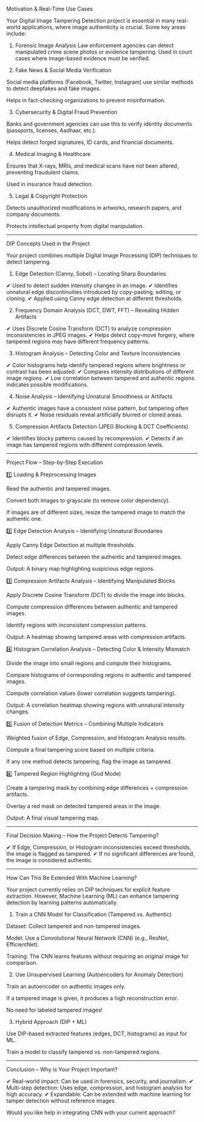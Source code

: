 Motivation & Real-Time Use Cases

Your Digital Image Tampering Detection project is essential in many real-world applications, where image authenticity is crucial. Some key areas include:

1. Forensic Image Analysis
Law enforcement agencies can detect manipulated crime scene photos or evidence tampering.
Used in court cases where image-based evidence must be verified.

2. Fake News & Social Media Verification

Social media platforms (Facebook, Twitter, Instagram) use similar methods to detect deepfakes and fake images.

Helps in fact-checking organizations to prevent misinformation.



3. Cybersecurity & Digital Fraud Prevention

Banks and government agencies can use this to verify identity documents (passports, licenses, Aadhaar, etc.).

Helps detect forged signatures, ID cards, and financial documents.



4. Medical Imaging & Healthcare

Ensures that X-rays, MRIs, and medical scans have not been altered, preventing fraudulent claims.

Used in insurance fraud detection.



5. Legal & Copyright Protection

Detects unauthorized modifications in artworks, research papers, and company documents.

Protects intellectual property from digital manipulation.





---

DIP Concepts Used in the Project

Your project combines multiple Digital Image Processing (DIP) techniques to detect tampering.

1. Edge Detection (Canny, Sobel) – Locating Sharp Boundaries

✔ Used to detect sudden intensity changes in an image.
✔ Identifies unnatural edge discontinuities introduced by copy-pasting, editing, or cloning.
✔ Applied using Canny edge detection at different thresholds.

2. Frequency Domain Analysis (DCT, DWT, FFT) – Revealing Hidden Artifacts

✔ Uses Discrete Cosine Transform (DCT) to analyze compression inconsistencies in JPEG images.
✔ Helps detect copy-move forgery, where tampered regions may have different frequency patterns.

3. Histogram Analysis – Detecting Color and Texture Inconsistencies

✔ Color histograms help identify tampered regions where brightness or contrast has been adjusted.
✔ Compares intensity distributions of different image regions.
✔ Low correlation between tampered and authentic regions indicates possible modifications.

4. Noise Analysis – Identifying Unnatural Smoothness or Artifacts

✔ Authentic images have a consistent noise pattern, but tampering often disrupts it.
✔ Noise residuals reveal artificially blurred or cloned areas.

5. Compression Artifacts Detection (JPEG Blocking & DCT Coefficients)

✔ Identifies blocky patterns caused by recompression.
✔ Detects if an image has tampered regions with different compression levels.


---

Project Flow – Step-by-Step Execution

1️⃣ Loading & Preprocessing Images

Read the authentic and tampered images.

Convert both images to grayscale (to remove color dependency).

If images are of different sizes, resize the tampered image to match the authentic one.


2️⃣ Edge Detection Analysis – Identifying Unnatural Boundaries

Apply Canny Edge Detection at multiple thresholds.

Detect edge differences between the authentic and tampered images.

Output: A binary map highlighting suspicious edge regions.


3️⃣ Compression Artifacts Analysis – Identifying Manipulated Blocks

Apply Discrete Cosine Transform (DCT) to divide the image into blocks.

Compute compression differences between authentic and tampered images.

Identify regions with inconsistent compression patterns.

Output: A heatmap showing tampered areas with compression artifacts.


4️⃣ Histogram Correlation Analysis – Detecting Color & Intensity Mismatch

Divide the image into small regions and compute their histograms.

Compare histograms of corresponding regions in authentic and tampered images.

Compute correlation values (lower correlation suggests tampering).

Output: A correlation heatmap showing regions with unnatural intensity changes.


5️⃣ Fusion of Detection Metrics – Combining Multiple Indicators

Weighted fusion of Edge, Compression, and Histogram Analysis results.

Compute a final tampering score based on multiple criteria.

If any one method detects tampering, flag the image as tampered.


6️⃣ Tampered Region Highlighting (God Mode)

Create a tampering mask by combining edge differences + compression artifacts.

Overlay a red mask on detected tampered areas in the image.

Output: A final visual tampering map.



---

Final Decision Making – How the Project Detects Tampering?

✔ If Edge, Compression, or Histogram inconsistencies exceed thresholds, the image is flagged as tampered.
✔ If no significant differences are found, the image is considered authentic.


---

How Can This Be Extended With Machine Learning?

Your project currently relies on DIP techniques for explicit feature extraction. However, Machine Learning (ML) can enhance tampering detection by learning patterns automatically.

1. Train a CNN Model for Classification (Tampered vs. Authentic)

Dataset: Collect tampered and non-tampered images.

Model: Use a Convolutional Neural Network (CNN) (e.g., ResNet, EfficientNet).

Training: The CNN learns features without requiring an original image for comparison.


2. Use Unsupervised Learning (Autoencoders for Anomaly Detection)

Train an autoencoder on authentic images only.

If a tampered image is given, it produces a high reconstruction error.

No need for labeled tampered images!


3. Hybrid Approach (DIP + ML)

Use DIP-based extracted features (edges, DCT, histograms) as input for ML.

Train a model to classify tampered vs. non-tampered regions.



---

Conclusion – Why is Your Project Important?

✔ Real-world impact: Can be used in forensics, security, and journalism.
✔ Multi-step detection: Uses edge, compression, and histogram analysis for high accuracy.
✔ Expandable: Can be extended with machine learning for tamper detection without reference images.

Would you like help in integrating CNN with your current approach?
